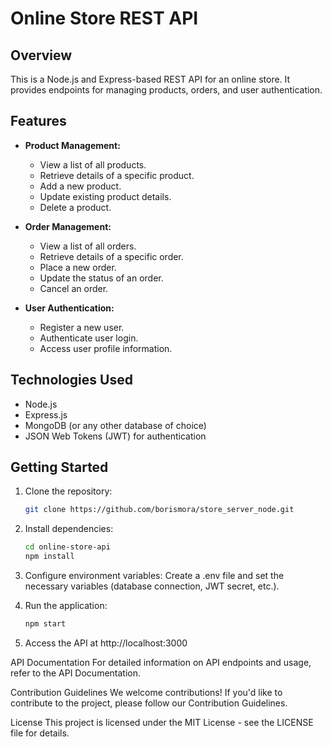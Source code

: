 # Online Store REST API

## Overview

This is a Node.js and Express-based REST API for an online store. It provides endpoints for managing products, orders, and user authentication.

## Features

- **Product Management:**
  - View a list of all products.
  - Retrieve details of a specific product.
  - Add a new product.
  - Update existing product details.
  - Delete a product.

- **Order Management:**
  - View a list of all orders.
  - Retrieve details of a specific order.
  - Place a new order.
  - Update the status of an order.
  - Cancel an order.

- **User Authentication:**
  - Register a new user.
  - Authenticate user login.
  - Access user profile information.

## Technologies Used

- Node.js
- Express.js
- MongoDB (or any other database of choice)
- JSON Web Tokens (JWT) for authentication

## Getting Started

1. Clone the repository:
   ```bash
   git clone https://github.com/borismora/store_server_node.git

2. Install dependencies:
   ```bash
   cd online-store-api
   npm install
   ```

3. Configure environment variables:
  Create a .env file and set the necessary variables (database connection, JWT secret, etc.).

4. Run the application:
   ```bash
   npm start

5. Access the API at http://localhost:3000

API Documentation
For detailed information on API endpoints and usage, refer to the API Documentation.

Contribution Guidelines
We welcome contributions! If you'd like to contribute to the project, please follow our Contribution Guidelines.

License
This project is licensed under the MIT License - see the LICENSE file for details.
